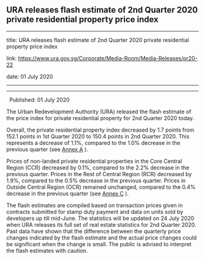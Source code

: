 ## URA releases flash estimate of 2nd Quarter 2020 private residential property price index
---
title: URA releases flash estimate of 2nd Quarter 2020 private residential property price index

link: https://www.ura.gov.sg/Corporate/Media-Room/Media-Releases/pr20-22

date: 01 July 2020

---

----------------------------------------------------------------------------------------

  Published: 01 July 2020

The Urban Redevelopment Authority (URA) released the flash estimate of the price index for private residential property for 2nd Quarter 2020 today.

Overall, the private residential property index decreased by 1.7 points from 152.1 points in 1st Quarter 2020 to 150.4 points in 2nd Quarter 2020. This represents a decrease of 1.1%, compared to the 1.0% decrease in the previous quarter (see [Annex A](https://www.ura.gov.sg/-/media/Corporate/Media-Room/2020/Jun/pr20-22a_v2.pdf) ).

Prices of non-landed private residential properties in the Core Central Region (CCR) decreased by 0.1%, compared to the 2.2% decrease in the previous quarter. Prices in the Rest of Central Region (RCR) decreased by 1.9%, compared to the 0.5% decrease in the previous quarter. Prices in Outside Central Region (OCR) remained unchanged, compared to the 0.4% decrease in the previous quarter (see [Annex C](https://www.ura.gov.sg/-/media/Corporate/Media-Room/2020/Jun/pr20-22c.pdf) ).

The flash estimates are compiled based on transaction prices given in contracts submitted for stamp duty payment and data on units sold by developers up till mid-June. The statistics will be updated on 24 July 2020 when URA releases its full set of real estate statistics for 2nd Quarter 2020. Past data have shown that the difference between the quarterly price changes indicated by the flash estimate and the actual price changes could be significant when the change is small. The public is advised to interpret the flash estimates with caution.